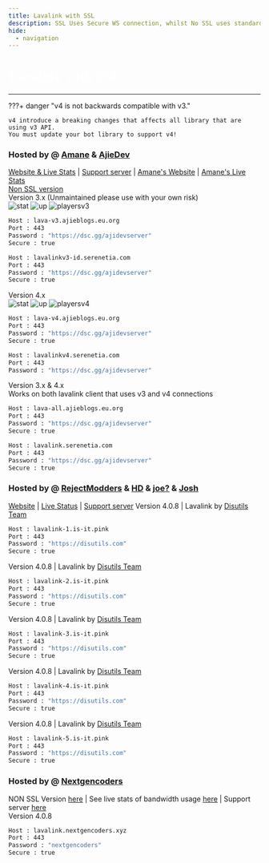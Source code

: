 ```yaml
---
title: Lavalink with SSL
description: SSL Uses Secure WS connection, whilst No SSL uses standard WS. if you want to use the SSL lavalink you need to make sure your bot uses that protocol.
hide:
  - navigation
---
```


<h1 style="font-family:Gotham SSm A;font-size: 2.0em;font-weight: 800;line-height:1.1;color: white;">Lavalink with SSL</h1>

<!-- inject image ad -->
<div data-ea-style="stickybox" class="dark horizontal" data-ea-publisher="darrennathanaelcom" data-ea-type="image"></div>

---

???+ danger "v4 is not backwards compatible with v3."

    v4 introduce a breaking changes that affects all library that are using v3 API.
    You must update your bot library to support v4!

<!-- PLEASE READ -->
<!-- PLEASE READ --> <!-- SUPPORT OTHER CONTRIBUTORS BY PLACING THE NEW LAVALINK AT THE VERY BOTTOM OF THE OTHERS! --> <!-- PLEASE READ -->
<!-- FOR ADVERTISING CONTACT ads@darrennathanael.com , PLEASE READ FAQS FOR MORE INFO! -->
<!-- PLEASE READ -->

### Hosted by @ [Amane](https://amane.my.id) & [AjieDev](https://github.com/AjieDev)
[Website & Live Stats](https://free.lavalink.rf.gd/) | [Support server](https://dsc.gg/ajidevserver) | [Amane's Website](https://lavalink-info.serenetia.com/) | [Amane's Live Stats](https://lavalink-stats.serenetia.com/)<br />
[Non SSL version](https://lavalink.darrennathanael.com/NoSSL/lavalink-without-ssl/#hosted-by-amane-ajiedev) <br />
Version 3.x (Unmaintained please use with your own risk) <br />
![stat](https://ajieblogs.eu.org/lavalink/v3/badge/Status) ![up](https://ajieblogs.eu.org/lavalink/v3/badge/Uptime) ![playersv3](https://ajieblogs.eu.org/lavalink/v3/badge/Players)
```bash
Host : lava-v3.ajieblogs.eu.org
Port : 443
Password : "https://dsc.gg/ajidevserver"
Secure : true   
```
```bash
Host : lavalinkv3-id.serenetia.com
Port : 443
Password : "https://dsc.gg/ajidevserver"
Secure : true
```
Version 4.x <br />
![stat](https://ajieblogs.eu.org/lavalink/v4/badge/Status) ![up](https://ajieblogs.eu.org/lavalink/v4/badge/Uptime) ![playersv4](https://ajieblogs.eu.org/lavalink/v4/badge/Players)
```bash
Host : lava-v4.ajieblogs.eu.org
Port : 443
Password : "https://dsc.gg/ajidevserver"
Secure : true 
```
```bash
Host : lavalinkv4.serenetia.com
Port : 443
Password : "https://dsc.gg/ajidevserver"

```
Version 3.x & 4.x <br />
Works on both lavalink client that uses v3 and v4 connections
```bash
Host : lava-all.ajieblogs.eu.org
Port : 443
Password : "https://dsc.gg/ajidevserver"
Secure : true 
```
```bash
Host : lavalink.serenetia.com
Port : 443
Password : "https://dsc.gg/ajidevserver"
Secure : true
```

### Hosted by @ [RejectModders](https://discord.com/users/418941954252996609) & [HD](https://discord.com/users/715406424947294290) & [joe?](https://discord.com/users/379395029086633985) & [Josh](https://discord.com/users/235926974558765056)
[Website](https://disutils.com) | [Live Status](https://lavalink.disutils.com) | [Support server](https://discord.gg/28RuT8WsKT)
Version 4.0.8 | Lavalink by [Disutils Team](https://disutils.com)
```bash
Host : lavalink-1.is-it.pink
Port : 443
Password : "https://disutils.com"
Secure : true    
```
Version 4.0.8 | Lavalink by [Disutils Team](https://disutils.com)
```bash
Host : lavalink-2.is-it.pink
Port : 443
Password : "https://disutils.com"
Secure : true    
```
Version 4.0.8 | Lavalink by [Disutils Team](https://disutils.com)
```bash
Host : lavalink-3.is-it.pink
Port : 443
Password : "https://disutils.com"
Secure : true    
```
Version 4.0.8 | Lavalink by [Disutils Team](https://disutils.com)
```bash
Host : lavalink-4.is-it.pink
Port : 443
Password : "https://disutils.com"
Secure : true    
```
Version 4.0.8 | Lavalink by [Disutils Team](https://disutils.com)
```bash
Host : lavalink-5.is-it.pink
Port : 443
Password : "https://disutils.com"
Secure : true    
```
### Hosted by @ [Nextgencoders](<https://discord.com/users/619756609337425950>)
NON SSL Version [here](https://lavalink.darrennathanael.com/NoSSL/lavalink-without-ssl/#hosted-by-nextgencoders) | See live stats of bandwidth usage [here](https://node.nextgencoders.xyz/) | Support server [here](https://discord.gg/9J9X4fzhSt) <br />
Version 4.0.8 
```bash
Host : lavalink.nextgencoders.xyz
Port : 443
Password : "nextgencoders"
Secure : true   
```
